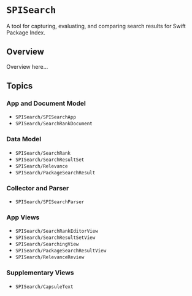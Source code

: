 # ``SPISearch``

A tool for capturing, evaluating, and comparing search results for Swift Package Index. 

## Overview

Overview here...

## Topics

### App and Document Model

- ``SPISearch/SPISearchApp``
- ``SPISearch/SearchRankDocument``

### Data Model

- ``SPISearch/SearchRank``
- ``SPISearch/SearchResultSet``
- ``SPISearch/Relevance``
- ``SPISearch/PackageSearchResult``

### Collector and Parser

- ``SPISearch/SPISearchParser``

### App Views

- ``SPISearch/SearchRankEditorView``
- ``SPISearch/SearchResultSetView``
- ``SPISearch/SearchingView``
- ``SPISearch/PackageSearchResultView``
- ``SPISearch/RelevanceReview``

### Supplementary Views

- ``SPISearch/CapsuleText``
